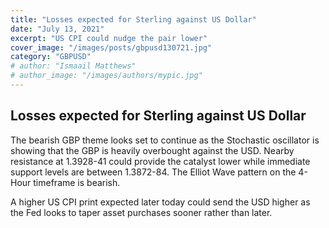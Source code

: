 ```yaml
---
title: "Losses expected for Sterling against US Dollar"
date: "July 13, 2021"
excerpt: "US CPI could nudge the pair lower"
cover_image: "/images/posts/gbpusd130721.jpg"
category: "GBPUSD"
# author: "Ismaail Matthews"
# author_image: "/images/authors/mypic.jpg"
---
```


## Losses expected for Sterling against US Dollar

The bearish GBP theme looks set to continue as the Stochastic oscillator is showing that the GBP is heavily overbought against the USD. Nearby resistance at 1.3928-41 could provide the catalyst lower while immediate support levels are between 1.3872-84. The Elliot Wave pattern on the 4-Hour timeframe is bearish.

A higher US CPI print expected later today could send the USD higher as the Fed looks to taper asset purchases sooner rather than later.
